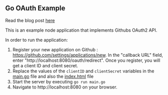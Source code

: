 ## Go OAuth Example

Read the blog post [here](https://www.sohamkamani.com/golang/oauth)

This is an example node application that implements Githubs OAuth2 API.

In order to run the application:

1. Register your new application on Github : https://github.com/settings/applications/new. In the "callback URL" field, enter "http://localhost:8080/oauth/redirect". Once you register, you will get a client ID and client secret.
2. Replace the values of the `clientID` and `clientSecret` variables in the [main.go](/main.go) file and also the [index.html](https://github.com/sohamkamani/go-oauth-example/blob/master/public/index.html#L14) file 
4. Start the server by executing `go run main.go`
5. Navigate to http://localhost:8080 on your browser.
